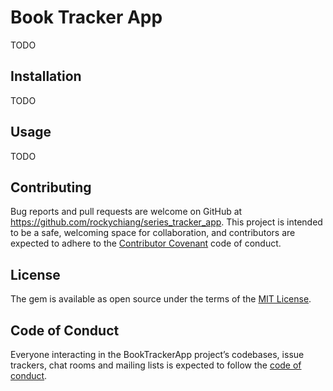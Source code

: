 # Book Tracker App

TODO

## Installation

TODO

## Usage

TODO

## Contributing

Bug reports and pull requests are welcome on GitHub at https://github.com/rockychiang/series_tracker_app. This project is intended to be a safe, welcoming space for collaboration, and contributors are expected to adhere to the [Contributor Covenant](http://contributor-covenant.org) code of conduct.

## License

The gem is available as open source under the terms of the [MIT License](https://opensource.org/licenses/MIT).

## Code of Conduct

Everyone interacting in the BookTrackerApp project’s codebases, issue trackers, chat rooms and mailing lists is expected to follow the [code of conduct](https://github.com/rockychiang/series_tracker_app/blob/master/CODE_OF_CONDUCT.md).
